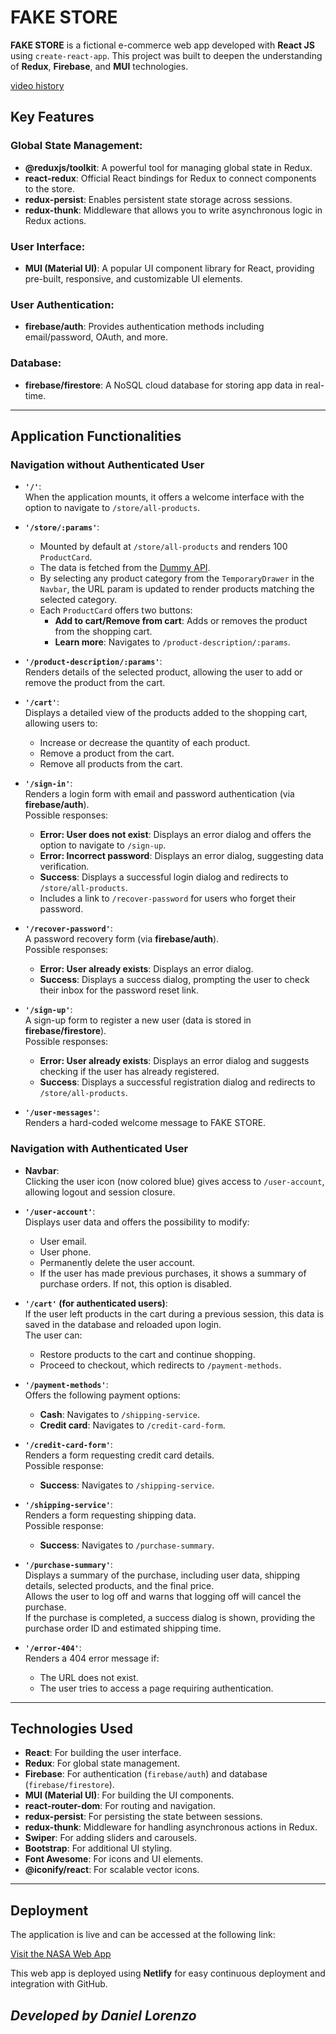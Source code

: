 # FAKE STORE

**FAKE STORE** is a fictional e-commerce web app developed with **React JS** using `create-react-app`. This project was built to deepen the understanding of **Redux**, **Firebase**, and **MUI** technologies.

[video history](https://github.com/Lorenzo-Daniel/fake-store/assets/103971385/10ff6c8c-2a1d-4352-ba59-53a8da334ad9)

## Key Features

### Global State Management:
- **@reduxjs/toolkit**: A powerful tool for managing global state in Redux.
- **react-redux**: Official React bindings for Redux to connect components to the store.
- **redux-persist**: Enables persistent state storage across sessions.
- **redux-thunk**: Middleware that allows you to write asynchronous logic in Redux actions.

### User Interface:
- **MUI (Material UI)**: A popular UI component library for React, providing pre-built, responsive, and customizable UI elements.

### User Authentication:
- **firebase/auth**: Provides authentication methods including email/password, OAuth, and more.

### Database:
- **firebase/firestore**: A NoSQL cloud database for storing app data in real-time.

---

## Application Functionalities

### Navigation without Authenticated User

- **`'/'`**:  
  When the application mounts, it offers a welcome interface with the option to navigate to `/store/all-products`.

- **`'/store/:params'`**:  
  - Mounted by default at `/store/all-products` and renders 100 `ProductCard`.
  - The data is fetched from the [Dummy API](https://dummyjson.com/products?limit=100).
  - By selecting any product category from the `TemporaryDrawer` in the `Navbar`, the URL param is updated to render products matching the selected category.
  - Each `ProductCard` offers two buttons:
    - **Add to cart/Remove from cart**: Adds or removes the product from the shopping cart.
    - **Learn more**: Navigates to `/product-description/:params`.

- **`'/product-description/:params'`**:  
  Renders details of the selected product, allowing the user to add or remove the product from the cart.

- **`'/cart'`**:  
  Displays a detailed view of the products added to the shopping cart, allowing users to:
  - Increase or decrease the quantity of each product.
  - Remove a product from the cart.
  - Remove all products from the cart.

- **`'/sign-in'`**:  
  Renders a login form with email and password authentication (via **firebase/auth**).  
  Possible responses:
  - **Error: User does not exist**: Displays an error dialog and offers the option to navigate to `/sign-up`.
  - **Error: Incorrect password**: Displays an error dialog, suggesting data verification.
  - **Success**: Displays a successful login dialog and redirects to `/store/all-products`.
  - Includes a link to `/recover-password` for users who forget their password.

- **`'/recover-password'`**:  
  A password recovery form (via **firebase/auth**).  
  Possible responses:
  - **Error: User already exists**: Displays an error dialog.
  - **Success**: Displays a success dialog, prompting the user to check their inbox for the password reset link.

- **`'/sign-up'`**:  
  A sign-up form to register a new user (data is stored in **firebase/firestore**).  
  Possible responses:
  - **Error: User already exists**: Displays an error dialog and suggests checking if the user has already registered.
  - **Success**: Displays a successful registration dialog and redirects to `/store/all-products`.

- **`'/user-messages'`**:  
  Renders a hard-coded welcome message to FAKE STORE.

### Navigation with Authenticated User

- **Navbar**:  
  Clicking the user icon (now colored blue) gives access to `/user-account`, allowing logout and session closure.

- **`'/user-account'`**:  
  Displays user data and offers the possibility to modify:
  - User email.
  - User phone.
  - Permanently delete the user account.
  - If the user has made previous purchases, it shows a summary of purchase orders. If not, this option is disabled.

- **`'/cart'` (for authenticated users)**:  
  If the user left products in the cart during a previous session, this data is saved in the database and reloaded upon login.  
  The user can:
  - Restore products to the cart and continue shopping.
  - Proceed to checkout, which redirects to `/payment-methods`.

- **`'/payment-methods'`**:  
  Offers the following payment options:
  - **Cash**: Navigates to `/shipping-service`.
  - **Credit card**: Navigates to `/credit-card-form`.

- **`'/credit-card-form'`**:  
  Renders a form requesting credit card details.  
  Possible response:
  - **Success**: Navigates to `/shipping-service`.

- **`'/shipping-service'`**:  
  Renders a form requesting shipping data.  
  Possible response:
  - **Success**: Navigates to `/purchase-summary`.

- **`'/purchase-summary'`**:  
  Displays a summary of the purchase, including user data, shipping details, selected products, and the final price.  
  Allows the user to log off and warns that logging off will cancel the purchase.  
  If the purchase is completed, a success dialog is shown, providing the purchase order ID and estimated shipping time.

- **`'/error-404'`**:  
  Renders a 404 error message if:
  - The URL does not exist.
  - The user tries to access a page requiring authentication.

---

## Technologies Used

- **React**: For building the user interface.
- **Redux**: For global state management.
- **Firebase**: For authentication (`firebase/auth`) and database (`firebase/firestore`).
- **MUI (Material UI)**: For building the UI components.
- **react-router-dom**: For routing and navigation.
- **redux-persist**: For persisting the state between sessions.
- **redux-thunk**: Middleware for handling asynchronous actions in Redux.
- **Swiper**: For adding sliders and carousels.
- **Bootstrap**: For additional UI styling.
- **Font Awesome**: For icons and UI elements.
- **@iconify/react**: For scalable vector icons.

---

## Deployment

The application is live and can be accessed at the following link:

[Visit the NASA Web App](https://precious-caramel-78198c.netlify.app/)

This web app is deployed using **Netlify** for easy continuous deployment and integration with GitHub.





## _Developed by Daniel Lorenzo_

